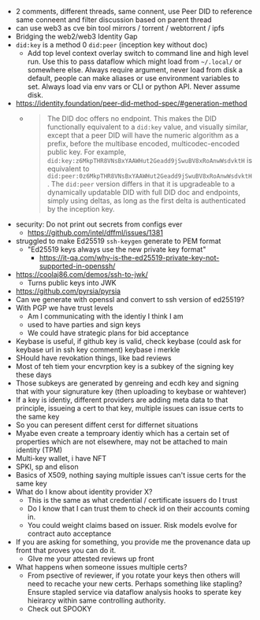 - 2 comments, different threads, same connent, use Peer DID to reference same conneent and filter discussion based on parent thread
- can use web3 as cve bin tool mirrors / torrent / webtorrent / ipfs
- Bridging the web2/web3 Identity Gap
- `did:key` is a method 0 `did:peer` (inception key without doc)
  - Add top level context overlay switch to command line and high level run. Use this to pass dataflow which might load from `~/.local/` or somewhere else. Always require argument, never load from disk a default, people can make aliases or use environment variables to set. Always load via env vars or CLI or python API. Never assume disk.
- https://identity.foundation/peer-did-method-spec/#generation-method
  - > The DID doc offers no endpoint. This makes the DID functionally equivalent to a `did:key` value, and visually similar, except that a peer DID will have the numeric algorithm as a prefix, before the multibase encoded, multicodec-encoded public key. For example, `did:key:z6MkpTHR8VNsBxYAAWHut2Geadd9jSwuBV8xRoAnwWsdvktH` is equivalent to `did:peer:0z6MkpTHR8VNsBxYAAWHut2Geadd9jSwuBV8xRoAnwWsdvktH`. The `did:peer` version differs in that it is upgradeable to a dynamically updatable DID with full DID doc and endpoints, simply using deltas, as long as the first delta is authenticated by the inception key.
- security: Do not print out secrets from configs ever
  - https://github.com/intel/dffml/issues/1381
- struggled to make Ed25519 `ssh-keygen` generate to PEM format
  - "Ed25519 keys always use the new private key format"
    - https://it-qa.com/why-is-the-ed25519-private-key-not-supported-in-openssh/
- https://coolaj86.com/demos/ssh-to-jwk/
  - Turns public keys into JWK
- https://github.com/pyrsia/pyrsia
- Can we generate with openssl and convert to ssh version of ed25519?
- With PGP we have trust levels
  - Am I communicating with the identiy I think I am
  - used to have parties and sign keys
  - We could have strategic plans for bid acceptance
- Keybase is useful, if github key is valid, check keybase (could ask for keybase url in ssh key comment) keybase i merkle
- SHould have revokation things, like bad reviews
- Most of teh tiem your encvrption key is a subkey of the signing key these days
- Those subkeys are generated by genreing and ecdh key and signing that with your signurature key (then uploading to keybase or wahtever)
- If a key is identiy, different providers are adding meta data to that principle, issueing a cert to that key, multiple issues can issue certs to the same key
- So you can peresent diffent cerst for differnet situations
- Myabe even create a temproary identiy which has a certain set of properties which are not elsewhere, may not be attached to main identity (TPM)
- Multi-key wallet, i have NFT
- SPKI, sp and elison
- Basics of X509, nothing saying multiple issues can't issue certs for the same key
- What do I know about identity provider X?
  - This is the same as what credential / certificate issuers do I trust
  - Do I know that I can trust them to check id on their accounts coming in.
  - You could weight claims based on issuer. Risk models evolve for contract auto acceptance
- If you are asking for something, you provide me the provenance data up front that proves you can do it.
  - GIve me your attested reviews up front
- What happens when someone issues multiple certs?
  - From psective of reviewer, if you rotate your keys then others will need to recache your new certs. Perhaps something like stapling? Ensure stapled service via dataflow analysis hooks to sperate key hieirarcy within same controlling authority.
  - Check out SPOOKY